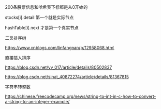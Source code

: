 

200条股票信息和哈希表下标都是从0开始的

stocks[i].detail 第一个就是实际节点

hashTable[i].next 才是第一个真实节点



二叉排序树

 https://www.cnblogs.com/linfangnan/p/12958068.html

直接插入排序

https://blog.csdn.net/vv_017/article/details/80502837



https://blog.csdn.net/sinat_40872274/article/details/81367815

字符串转整数

https://chinese.freecodecamp.org/news/string-to-int-in-c-how-to-convert-a-string-to-an-integer-example/

